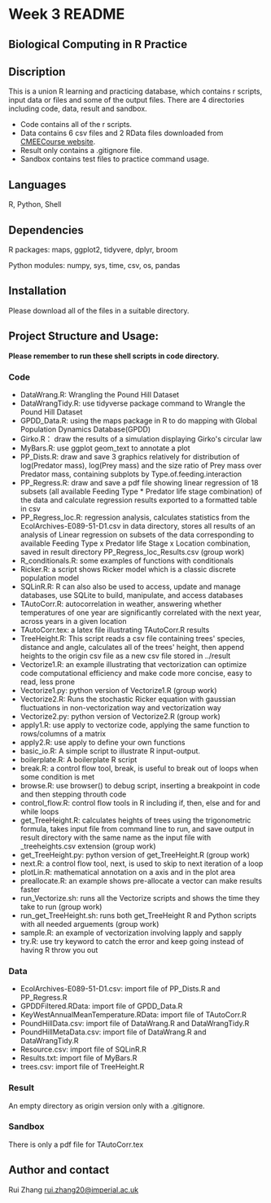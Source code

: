# Week 3 README

## Biological Computing in R Practice
## Discription
This is a union R learning and practicing database, which contains r scripts, input data or files and some of the output files.
There are 4 directories including code, data, result and sandbox. 
- Code contains all of the r scripts.
- Data contains 6 csv files and 2 RData files downloaded from [CMEECourse website](https://github.com/mhasoba/TheMulQuaBio/tree/master/content/data). 
- Result only contains a .gitignore file.
- Sandbox contains test files to practice command usage.

## Languages
R, Python, Shell

## Dependencies
R packages: maps, ggplot2, tidyvere, dplyr, broom


Python modules: numpy, sys, time, csv, os, pandas

## Installation
Please download all of the files in a suitable directory.

## Project Structure and Usage: 
**Please remember to run these shell scripts in code directory.**
### Code
- DataWrang.R: Wrangling the Pound Hill Dataset
- DataWrangTidy.R: use tidyverse package command to Wrangle the Pound Hill Dataset
- GPDD_Data.R: using the maps package in R to do mapping with Global Population Dynamics Database(GPDD)
- Girko.R： draw the results of a simulation displaying Girko's circular law
- MyBars.R: use ggplot geom_text to annotate a plot
- PP_Dists.R: draw and save 3 graphics relatively for distribution of log(Predator mass), log(Prey mass) and the size ratio of Prey mass over Predator mass, containing subplots by Type.of.feeding.interaction
- PP_Regress.R: draw and save a pdf file showing linear regression of 18 subsets (all available Feeding Type * Predator life stage combination) of the data and calculate regression results exported to a formatted table in csv
- PP_Regress_loc.R: regression analysis, calculates statistics from the EcolArchives-E089-51-D1.csv in data directory, stores all results of an analysis of Linear regression on subsets of the data corresponding to available Feeding Type x Predator life Stage x Location combination, saved in result directory PP_Regress_loc_Results.csv (group work)
- R_conditionals.R: some examples of functions with conditionals
- Ricker.R: a script shows Ricker model which is a classic discrete population model
- SQLinR.R: R can also also be used to access, update and manage databases, use SQLite to build, manipulate, and access databases
- TAutoCorr.R: autocorrelation in weather, answering whether temperatures of one year are significantly correlated with the next year, across years in a given location
- TAutoCorr.tex: a latex file illustrating TAutoCorr.R results
- TreeHeight.R: This script reads a csv file containing trees' species, distance and angle, calculates all of the trees' height, then append heights to the origin csv file as a new csv file stored in ../result
- Vectorize1.R: an example illustrating that vectorization can optimize code computational efficiency and make code more concise, easy to read, less prone
- Vectorize1.py: python version of Vectorize1.R (group work)
- Vectorize2.R: Runs the stochastic Ricker equation with gaussian fluctuations in non-vectorization way and vectorization way
- Vectorize2.py: python version of Vectorize2.R (group work)
- apply1.R: use apply to vectorize code, applying the same function to rows/columns of a matrix
- apply2.R: use apply to define your own functions
- basic_io.R: A simple script to illustrate R input-output.
- boilerplate.R: A boilerplate R script
- break.R: a control flow tool, break, is useful to break out of loops when some condition is met
- browse.R: use browser() to debug script, inserting a breakpoint in code and then stepping throuth code
- control_flow.R: control flow tools in R including if, then, else and for and while loops
- get_TreeHeight.R: calculates heights of trees using the trigonometric formula, takes input file from command line to run, and save output in result directory with the same name as the input file with _treeheights.csv extension (group work)
- get_TreeHeight.py: python version of get_TreeHeight.R (group work)
- next.R: a control flow tool, next, is used to skip to next iteration of a loop
- plotLin.R: mathematical annotation on a axis and in the plot area
- preallocate.R: an example shows pre-allocate a vector can make results faster
- run_Vectorize.sh: runs all the Vectorize scripts and shows the time they take to run (group work)
- run_get_TreeHeight.sh: runs both get_TreeHeight R and Python scripts with all needed arguements (group work)
- sample.R: an example of vectorization involving lapply and sapply
- try.R: use try keyword to catch the error and keep going instead of having R throw you out

### Data
- EcolArchives-E089-51-D1.csv: import file of PP_Dists.R and PP_Regress.R
- GPDDFiltered.RData: import file of GPDD_Data.R			
- KeyWestAnnualMeanTemperature.RData: import file of TAutoCorr.R
- PoundHillData.csv: import file of DataWrang.R and DataWrangTidy.R
- PoundHillMetaData.csv: import file of DataWrang.R and DataWrangTidy.R
- Resource.csv: import file of SQLinR.R
- Results.txt: import file of MyBars.R
- trees.csv: import file of TreeHeight.R

### Result
An empty directory as origin version only with a .gitignore.

### Sandbox
There is only a pdf file for TAutoCorr.tex

## Author and contact
Rui Zhang   rui.zhang20@imperial.ac.uk